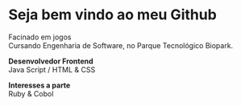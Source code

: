 

 <h1> Seja bem vindo ao meu Github </h1>
Facinado em jogos <br>
Cursando Engenharia de Software, no Parque Tecnológico Biopark. <br>

**Desenvolvedor Frontend** <br>
Java Script / HTML & CSS <br>

**Interesses a parte** <br>
Ruby & Cobol






